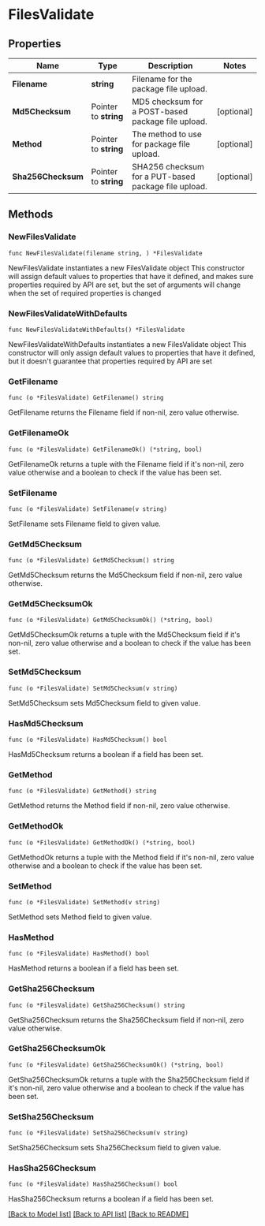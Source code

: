 # FilesValidate

## Properties

Name | Type | Description | Notes
------------ | ------------- | ------------- | -------------
**Filename** | **string** | Filename for the package file upload. | 
**Md5Checksum** | Pointer to **string** | MD5 checksum for a POST-based package file upload. | [optional] 
**Method** | Pointer to **string** | The method to use for package file upload. | [optional] 
**Sha256Checksum** | Pointer to **string** | SHA256 checksum for a PUT-based package file upload. | [optional] 

## Methods

### NewFilesValidate

`func NewFilesValidate(filename string, ) *FilesValidate`

NewFilesValidate instantiates a new FilesValidate object
This constructor will assign default values to properties that have it defined,
and makes sure properties required by API are set, but the set of arguments
will change when the set of required properties is changed

### NewFilesValidateWithDefaults

`func NewFilesValidateWithDefaults() *FilesValidate`

NewFilesValidateWithDefaults instantiates a new FilesValidate object
This constructor will only assign default values to properties that have it defined,
but it doesn't guarantee that properties required by API are set

### GetFilename

`func (o *FilesValidate) GetFilename() string`

GetFilename returns the Filename field if non-nil, zero value otherwise.

### GetFilenameOk

`func (o *FilesValidate) GetFilenameOk() (*string, bool)`

GetFilenameOk returns a tuple with the Filename field if it's non-nil, zero value otherwise
and a boolean to check if the value has been set.

### SetFilename

`func (o *FilesValidate) SetFilename(v string)`

SetFilename sets Filename field to given value.


### GetMd5Checksum

`func (o *FilesValidate) GetMd5Checksum() string`

GetMd5Checksum returns the Md5Checksum field if non-nil, zero value otherwise.

### GetMd5ChecksumOk

`func (o *FilesValidate) GetMd5ChecksumOk() (*string, bool)`

GetMd5ChecksumOk returns a tuple with the Md5Checksum field if it's non-nil, zero value otherwise
and a boolean to check if the value has been set.

### SetMd5Checksum

`func (o *FilesValidate) SetMd5Checksum(v string)`

SetMd5Checksum sets Md5Checksum field to given value.

### HasMd5Checksum

`func (o *FilesValidate) HasMd5Checksum() bool`

HasMd5Checksum returns a boolean if a field has been set.

### GetMethod

`func (o *FilesValidate) GetMethod() string`

GetMethod returns the Method field if non-nil, zero value otherwise.

### GetMethodOk

`func (o *FilesValidate) GetMethodOk() (*string, bool)`

GetMethodOk returns a tuple with the Method field if it's non-nil, zero value otherwise
and a boolean to check if the value has been set.

### SetMethod

`func (o *FilesValidate) SetMethod(v string)`

SetMethod sets Method field to given value.

### HasMethod

`func (o *FilesValidate) HasMethod() bool`

HasMethod returns a boolean if a field has been set.

### GetSha256Checksum

`func (o *FilesValidate) GetSha256Checksum() string`

GetSha256Checksum returns the Sha256Checksum field if non-nil, zero value otherwise.

### GetSha256ChecksumOk

`func (o *FilesValidate) GetSha256ChecksumOk() (*string, bool)`

GetSha256ChecksumOk returns a tuple with the Sha256Checksum field if it's non-nil, zero value otherwise
and a boolean to check if the value has been set.

### SetSha256Checksum

`func (o *FilesValidate) SetSha256Checksum(v string)`

SetSha256Checksum sets Sha256Checksum field to given value.

### HasSha256Checksum

`func (o *FilesValidate) HasSha256Checksum() bool`

HasSha256Checksum returns a boolean if a field has been set.


[[Back to Model list]](../README.md#documentation-for-models) [[Back to API list]](../README.md#documentation-for-api-endpoints) [[Back to README]](../README.md)


